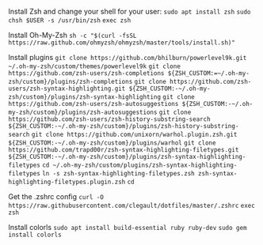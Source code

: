Install Zsh and change your shell for your user:
`sudo apt install zsh`
`sudo chsh $USER -s /usr/bin/zsh`
`exec zsh`

Install Oh-My-Zsh
`sh -c "$(curl -fsSL https://raw.github.com/ohmyzsh/ohmyzsh/master/tools/install.sh)"`

Install plugins
`git clone https://github.com/bhilburn/powerlevel9k.git ~/.oh-my-zsh/custom/themes/powerlevel9k`
`git clone https://github.com/zsh-users/zsh-completions ${ZSH_CUSTOM:=~/.oh-my-zsh/custom}/plugins/zsh-completions`
`git clone https://github.com/zsh-users/zsh-syntax-highlighting.git ${ZSH_CUSTOM:-~/.oh-my-zsh/custom}/plugins/zsh-syntax-highlighting`
`git clone https://github.com/zsh-users/zsh-autosuggestions ${ZSH_CUSTOM:-~/.oh-my-zsh/custom}/plugins/zsh-autosuggestions`
`git clone https://github.com/zsh-users/zsh-history-substring-search ${ZSH_CUSTOM:-~/.oh-my-zsh/custom}/plugins/zsh-history-substring-search`
`git clone https://github.com/unixorn/warhol.plugin.zsh.git ${ZSH_CUSTOM:-~/.oh-my-zsh/custom}/plugins/warhol`
`git clone https://github.com/trapd00r/zsh-syntax-highlighting-filetypes.git ${ZSH_CUSTOM:-~/.oh-my-zsh/custom}/plugins/zsh-syntax-highlighting-filetypes`
`cd ~/.oh-my-zsh/custom/plugins/zsh-syntax-highlighting-filetypes`
`ln -s zsh-syntax-highlighting-filetypes.zsh zsh-syntax-highlighting-filetypes.plugin.zsh`
`cd`

Get the .zshrc config
`curl -O https://raw.githubusercontent.com/clegault/dotfiles/master/.zshrc`
`exec zsh`

Install colorls
`sudo apt install build-essential ruby ruby-dev`
`sudo gem install colorls`
